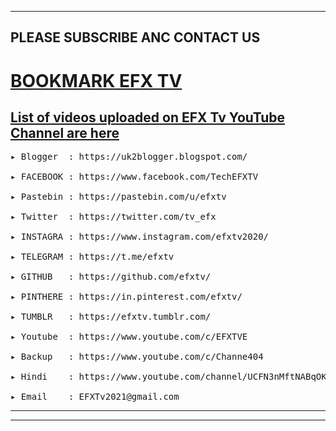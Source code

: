 --------------------------------
PLEASE SUBSCRIBE ANC CONTACT US
--------------------------------
 
   <h1><a href="https://github.com/efxtv/EFX-Tv-Bookmarks" target="_blank">BOOKMARK EFX TV</a></h1>
<h2><a href="https://listofcommands.blogspot.com/2022/07/list-of-all-youtube-videos-by-efx-tv.html" target="_blank">List of videos uploaded on EFX Tv YouTube Channel are here</a></h2>

<pre>▸ Blogger  : https://uk2blogger.blogspot.com/

▸ FACEBOOK : https://www.facebook.com/TechEFXTV

▸ Pastebin : https://pastebin.com/u/efxtv

▸ Twitter  : https://twitter.com/tv_efx

▸ INSTAGRA : https://www.instagram.com/efxtv2020/

▸ TELEGRAM : https://t.me/efxtv

▸ GITHUB   : https://github.com/efxtv/

▸ PINTHERE : https://in.pinterest.com/efxtv/

▸ TUMBLR   : https://efxtv.tumblr.com/

▸ Youtube  : https://www.youtube.com/c/EFXTVE

▸ Backup   : https://www.youtube.com/c/Channe404

▸ Hindi    : https://www.youtube.com/channel/UCFN3nMftNABqOKBNRPeBXYA

▸ Email    : EFXTv2021@gmail.com
</pre>

---------------------------------------

---------------------------------------
